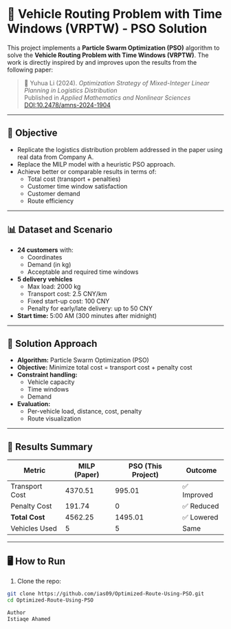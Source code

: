 # 🚚 Vehicle Routing Problem with Time Windows (VRPTW) - PSO Solution

This project implements a **Particle Swarm Optimization (PSO)** algorithm to solve the **Vehicle Routing Problem with Time Windows (VRPTW)**. The work is directly inspired by and improves upon the results from the following paper:

> 📖 Yuhua Li (2024). *Optimization Strategy of Mixed-Integer Linear Planning in Logistics Distribution*  
> Published in *Applied Mathematics and Nonlinear Sciences*  
> [DOI:10.2478/amns-2024-1904](https://doi.org/10.2478/amns-2024-1904)

---

## 🎯 Objective

- Replicate the logistics distribution problem addressed in the paper using real data from Company A.
- Replace the MILP model with a heuristic PSO approach.
- Achieve better or comparable results in terms of:
  - Total cost (transport + penalties)
  - Customer time window satisfaction
  - Customer demand
  - Route efficiency

---

## 📊 Dataset and Scenario

- **24 customers** with:
  - Coordinates
  - Demand (in kg)
  - Acceptable and required time windows
- **5 delivery vehicles**
  - Max load: 2000 kg
  - Transport cost: 2.5 CNY/km
  - Fixed start-up cost: 100 CNY
  - Penalty for early/late delivery: up to 50 CNY
- **Start time:** 5:00 AM (300 minutes after midnight)

---

## 🧠 Solution Approach

- **Algorithm:** Particle Swarm Optimization (PSO)
- **Objective:** Minimize total cost = transport cost + penalty cost
- **Constraint handling:**
  - Vehicle capacity
  - Time windows
  - Demand
- **Evaluation:**
  - Per-vehicle load, distance, cost, penalty
  - Route visualization

---

## 🧾 Results Summary

| Metric             | MILP (Paper) | PSO (This Project) | Outcome       |
|--------------------|--------------|--------------------|---------------|
| Transport Cost     | 4370.51      | 995.01             | ✅ Improved   |
| Penalty Cost       | 191.74       | 0                  | ✅ Reduced    |
| **Total Cost**     | 4562.25      | 1495.01            | ✅ Lowered    |
| Vehicles Used      | 5            | 5                  | Same          |


---

## 🖥️ How to Run

1. Clone the repo:

```bash
git clone https://github.com/ias09/Optimized-Route-Using-PSO.git
cd Optimized-Route-Using-PSO

Author
Istiaqe Ahamed
